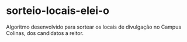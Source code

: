 # sorteio-locais-elei-o
Algoritmo desenvolvido para sortear os locais de divulgação no Campus Colinas, dos candidatos a reitor. 
